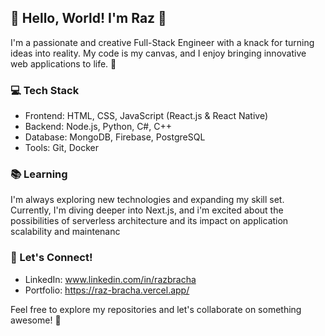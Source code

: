 ## 👋 Hello, World! I'm Raz 👻

I'm a passionate and creative Full-Stack Engineer with a knack for turning ideas into reality. My code is my canvas, and I enjoy bringing innovative web applications to life. 🚀

### 💻 Tech Stack
- Frontend: HTML, CSS, JavaScript (React.js & React Native)
- Backend: Node.js, Python, C#, C++
- Database: MongoDB, Firebase, PostgreSQL
- Tools: Git, Docker

### 📚 Learning
I'm always exploring new technologies and expanding my skill set. Currently, I'm diving deeper into Next.js, and i'm excited about the possibilities of serverless architecture and its impact on application scalability and maintenanc

### 🤝 Let's Connect!
- LinkedIn: www.linkedin.com/in/razbracha
- Portfolio: https://raz-bracha.vercel.app/

Feel free to explore my repositories and let's collaborate on something awesome! 💬

